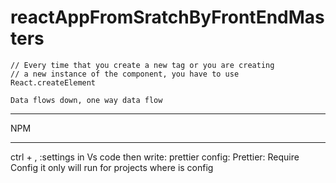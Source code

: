 # reactAppFromSratchByFrontEndMasters

    // Every time that you create a new tag or you are creating
    // a new instance of the component, you have to use React.createElement

    Data flows down, one way data flow

---

NPM

---

ctrl + , :settings in Vs code then
write: prettier config: Prettier: Require Config it only will run for projects where is config
